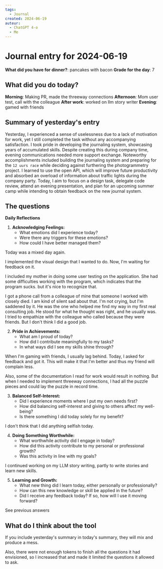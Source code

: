 ```yaml
---
tags:
  - Journal
created: 2024-06-19
auteur:
  - ChatGPT 4-o
  - Me
---
```


# Journal entry for 2024-06-19

**What did you have for dinner?**: pancakes with bacon
**Grade for the day**: 7

## What did you do today?

**Morning**: Making PR, made the threeway connections
**Afternoon**: Mom user test, call with the colleague
**After work**: worked on llm story writer
**Evening**: gamed with friends

## Summary of yesterday's entry

Yesterday, I experienced a sense of uselessness due to a lack of motivation for work, yet I still completed the task without any accompanying satisfaction. I took pride in developing the journaling system, showcasing years of accumulated skills. Despite creating this during company time, evening communications needed more support exchange. Noteworthy accomplishments included building the journaling system and preparing for the `12 uurs race` while deciding against furthering the photogrammetry project. I learned to use the open API, which will improve future productivity and absorbed an overload of information about traffic lights during the company party. Today, I aim to focus on a design task, delegate code review, attend an evening presentation, and plan for an upcoming summer camp while intending to obtain feedback on the new journal system.

## The questions

**Daily Reflections**

1. **Acknowledging Feelings:**
   - What emotions did I experience today?
   - Were there any triggers for these emotions?
   - How could I have better managed them?

Today was a mixed day again.

I implemented the visual design that I wanted to do. Now, I'm waiting for feedback on it.

I included my mother in doing some user testing on the application. She had some difficulties working with the program, which indicates that the program sucks. but it's nice to recognize that.

I got a phone call from a colleague of mine that someone I worked with closely died. I am kind of silent sad about that. I'm not crying, but I'm saddened by it.
He was the one who helped me find my way in my first real consulting job.
He stood for what he thought was right, and he usually was.
I tried to empathize with the colleague who called because they were friends. But I don't think I did a good job.

2. **Pride in Achievements:**
   - What am I proud of today?
   - How did I contribute meaningfully to my tasks?
   - In what ways did I see my skills shine through?

When I'm gaming with friends, I usually lag behind. Today, I asked for feedback and got it.
This will make it that I'm better and thus my friend will complain less.

Also, some of the documentation I read for work would result in nothing. But when I needed to implement threeway connections, I had all the puzzle pieces and could lay the puzzle in record time.

3. **Balanced Self-Interest:**
   - Did I experience moments where I put my own needs first?
   - How did balancing self-interest and giving to others affect my well-being?
   - Is there something I did today solely for my benefit?

I don't think that I did anything selfish today.

4. **Doing Something Worthwhile:**
   - What worthwhile activity did I engage in today?
   - How did this activity contribute to my personal or professional growth?
   - Was this activity in line with my goals?

I continued working on my LLM story writing, partly to write stories and learn new skills.

5. **Learning and Growth:**
   - What new thing did I learn today, either personally or professionally?
   - How can this new knowledge or skill be applied in the future?
   - Did I receive any feedback today? If so, how will I use it moving forward?

See previous answers

## What do I think about the tool
If you include yesterday's summary in today's summary, they will mix and produce a mess.

Also, there were not enough tokens to finish all the questions it had envisioned, so I increased that and made it limited the questions it allowed to ask.
